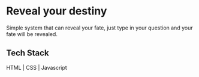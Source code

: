 # Reveal your destiny

Simple system that can reveal your fate, just type in your question and your fate will be revealed.

## Tech Stack

HTML | CSS | Javascript
